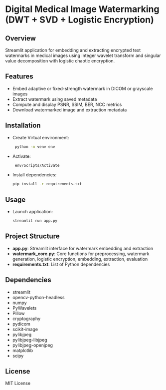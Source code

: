 # Digital Medical Image Watermarking (DWT + SVD + Logistic Encryption)

## Overview

Streamlit application for embedding and extracting encrypted text watermarks in medical images using integer wavelet transform and singular value decomposition with logistic chaotic encryption.

## Features

* Embed adaptive or fixed-strength watermark in DICOM or grayscale images
* Extract watermark using saved metadata
* Compute and display PSNR, SSIM, BER, NCC metrics
* Download watermarked image and extraction metadata

## Installation

* Create Virtual environment:
  
  ```bash
   python -m venv env
  ```
* Activate:
  ```bash
   env/Scripts/Activate
  ```
* Install dependencies:

  ```bash
  pip install -r requirements.txt
  ```

## Usage

* Launch application:

  ```bash
  streamlit run app.py
  ```

## Project Structure

* **app.py**: Streamlit interface for watermark embedding and extraction
* **watermark\_core.py**: Core functions for preprocessing, watermark generation, logistic encryption, embedding, extraction, evaluation
* **requirements.txt**: List of Python dependencies

## Dependencies

* streamlit
* opencv-python-headless
* numpy
* PyWavelets
* Pillow
* cryptography
* pydicom
* scikit-image
* pylibjpeg
* pylibjpeg-libjpeg
* pylibjpeg-openjpeg
* matplotlib
* scipy

## License

MIT License
